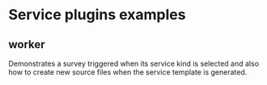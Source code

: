 # Service plugins examples

## worker

Demonstrates a survey triggered when its service kind is selected and also
how to create new source files when the service template is generated.
